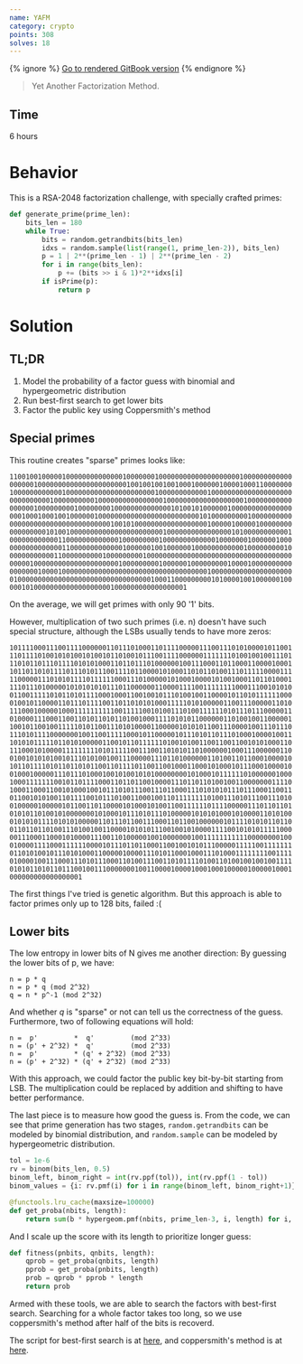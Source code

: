 ```yaml
---
name: YAFM
category: crypto
points: 308
solves: 18
---
```


{% ignore %}
[Go to rendered GitBook version](https://sasdf.github.io/ctf/)
{% endignore %}

> Yet Another Factorization Method.


## Time
6 hours


# Behavior
This is a RSA-2048 factorization challenge, with specially crafted primes:
```python
def generate_prime(prime_len):
    bits_len = 180
    while True:
        bits = random.getrandbits(bits_len)
        idxs = random.sample(list(range(1, prime_len-2)), bits_len)
        p = 1 | 2**(prime_len - 1) | 2**(prime_len - 2)
        for i in range(bits_len):
            p += (bits >> i & 1)*2**idxs[i]
        if isPrime(p):
            return p
```


# Solution
## TL;DR
1. Model the probability of a factor guess with binomial and hypergeometric distribution
2. Run best-first search to get lower bits
3. Factor the public key using Coppersmith's method


## Special primes

This routine creates "sparse" primes looks like:
```
1100100100000100000000000000100000001000000000000000000001000000000000
0000001000000000000000000000010010010010010001000000100001000110000000
1000000000000100000000000000000000001000000000000100000000000000000000
0000000000100000000001000000000000000010000000000000000000100000000000
0000001000000000100000000100000000000000101001010000001000000000000000
0001000100010010000001000000000000000000000000010100000000010000000000
0000000000000000000000000100101000000000000000000100000100000100000000
0000000001010010000000000000000000000010000000000000000101000000000001
0000000000001100000000000001000000000100000000000001000000010000001000
0000000000000110000000000000100000010010000001000000000000100000000010
0000000000011000000000010000000001000000000000000000000000000000000000
0000010000000000000000000001000000000100000010000000001000010000000000
0000000100001000000000000000000000000000000000000100000000000000000000
0100000000000000000000000000000000010001100000000010100001001000000100
00010100000000000000000001000000000000000001
```
On the average, we will get primes with only 90 '1' bits.

However, multiplication of two such primes (i.e. n) doesn't have such special structure,
although the LSBs usually tends to have more zeros:

```
1011110001110011110000001101110100011011110000011100111010100001011001
1101111010010101001010010110100101110011110000001111111010010010011101
1101011011101111010101000110110111010000001001110001101100011000010001
1011011010111101110101110011110110000101000110101101001110111110000111
1100000111010101111011111100011101000001010001000010100100011011010001
1110111010000010101010101110110000001100001111001111111100011100101010
0110011111010110101111000100011001001011101001001100001011010111111000
0100101100001101110111100110110101010001111101010000011001110000011010
1110001000001000111111111100111110010100111010011111101011101110000011
0100001110001100110101101011010010001111010101100000011010010011000001
1001011001001111101011001110101000011000001010101100111000010011101110
1110101111000000010011001111100010110000010111010110111010001000010011
1010101111101101010000011001011011111101001010011001100110010101000110
1110001010000111111111010111110011100110101011010000001000111000000110
0100101010100101110101001001110000011101101000000110100110110001000010
1011011110101101101011001101111011001100100011000101000101110001000010
0100010000011101110100010010100101010000000010100010111111010000001000
1000111111100101101111000110110110010000111011011010010011000000011110
1000110001100101000100101110101110011101100011101010101110111000110011
0110010101001101111001011101001100010011011111111010011101011100111010
0100000100000101100110110000101000101001100111111011110000011101101101
0101011010010100000001010001011101011101000001010101000101000011010100
0101010111101010100000110111011001110001101100100000010111101010110110
0110110110100111010010011000010101011100100101000011110010101011111000
0011100011000101000011100110100000100100000001001111111111100000000100
0100001111000111111000010111011011000110010010101110000011111001111111
0110101001011101010001100000100001110101100010001110100011111111001111
0100001001110001110101110001101001110011010111101001101001001001001111
0101011010110111001001110000000100110000100001000100010000010000010001
000000000000000001
```

The first things I've tried is genetic algorithm.
But this approach is able to factor primes only up to 128 bits, failed :(


## Lower bits
The low entropy in lower bits of N gives me another direction:
By guessing the lower bits of p, we have:
```
n = p * q
n = p * q (mod 2^32)
q = n * p^-1 (mod 2^32)
```
And whether $q$ is "sparse" or not can tell us the correctness of the guess.
Furthermore, two of following equations will hold:
```
n =  p'         *  q'         (mod 2^33)
n = (p' + 2^32) *  q'         (mod 2^33)
n =  p'         * (q' + 2^32) (mod 2^33)
n = (p' + 2^32) * (q' + 2^32) (mod 2^33)
```
With this approach, we could factor the public key bit-by-bit starting from LSB.
The multiplication could be replaced by addition and shifting to have better performance.

The last piece is to measure how good the guess is.
From the code, we can see that prime generation has two stages,
`random.getrandbits` can be modeled by binomial distribution,
and `random.sample` can be modeled by hypergeometric distribution.
```python
tol = 1e-6
rv = binom(bits_len, 0.5)
binom_left, binom_right = int(rv.ppf(tol)), int(rv.ppf(1 - tol))
binom_values = {i: rv.pmf(i) for i in range(binom_left, binom_right+1)}

@functools.lru_cache(maxsize=100000)
def get_proba(nbits, length):
    return sum(b * hypergeom.pmf(nbits, prime_len-3, i, length) for i, b in binom_values.items())
```

And I scale up the score with its length to prioritize longer guess:
```python
def fitness(pnbits, qnbits, length):
    qprob = get_proba(qnbits, length)
    pprob = get_proba(pnbits, length)
    prob = qprob * pprob * length
    return prob
```

Armed with these tools, we are able to search the factors with best-first search.
Searching for a whole factor takes too long, so we use coppersmith's method after half of the bits is recoverd.

The script for best-first search is at [here]([_files/solve.py]), and coppersmith's method is at [here]([_files/coppersmith.sage]).
